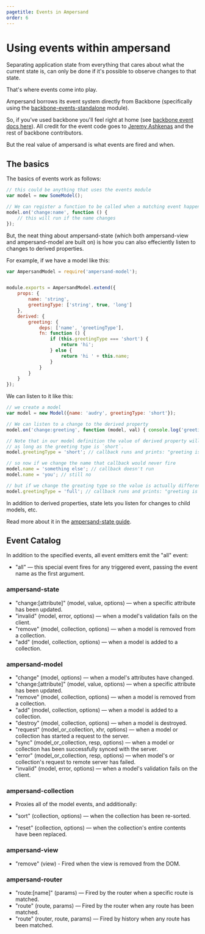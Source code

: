 ```yaml
---
pagetitle: Events in Ampersand
order: 6
---
```


# Using events within ampersand

Separating application state from everything that cares about what the current state is, can only be done if it's possible to observe changes to that state.

That's where events come into play.

Ampersand borrows its event system directly from Backbone (specifically using the [backbone-events-standalone](https://www.npmjs.org/package/backbone-events-standalone) module).

So, if you've used backbone you'll feel right at home (see [backbone event docs here](http://backbonejs.org/#Events)). All credit for the event code goes to [Jeremy Ashkenas](https://twitter.com/jashkenas) and the rest of backbone contributors.

But the real value of ampersand is what events are fired and when.


## The basics

The basics of events work as follows:

```js
// this could be anything that uses the events module
var model = new SomeModel(); 

// We can register a function to be called when a matching event happens
model.on('change:name', function () {
    // this will run if the name changes
});
```

But, the neat thing about ampersand-state (which both ampersand-view and ampersand-model are built on) is how you can also effeciently listen to changes to derived properties.

For example, if we have a model like this:

```js
var AmpersandModel = require('ampersand-model');


module.exports = AmpersandModel.extend({
    props: {
        name: 'string',
        greetingType: ['string', true, 'long']
    },
    derived: {
        greeting: {
            deps: ['name', 'greetingType'],
            fn: function () {
                if (this.greetingType === 'short') {
                    return 'hi';
                } else {
                    return 'hi ' + this.name;
                }
            }
        }
    }
});
```

We can listen to it like this:

```js
// we create a model
var model = new Model({name: 'audry', greetingType: 'short'});

// We can listen to a change to the derived property
model.on('change:greeting', function (model, val) { console.log('greeting is now: ', val) });

// Note that in our model definition the value of derived property will not change
// as long as the greeting type is `short`.
model.greetingType = 'short'; // callback runs and prints: "greeting is now: hi"

// so now if we change the name that callback would never fire
model.name = 'something else'; // callback doesn't run
model.name = 'you'; // still no

// but if we change the greating type so the value is actually different, we'll get the event
model.greetingType = 'full'; // callback runs and prints: "greeting is now: hi you"
```

In addition to derived properties, state lets you listen for changes to child models, etc.

Read more about it in the [ampersand-state guide](http://ampersandjs.com/learn/state/).

## Event Catalog

In addition to the specified events, all event emitters emit the "all" event:

* "all" — this special event fires for any triggered event, passing the event name as the first argument.

### ampersand-state

* "change:[attribute]" (model, value, options) — when a specific attribute has been updated.
* "invalid" (model, error, options) — when a model's validation fails on the client.
* "remove" (model, collection, options) — when a model is removed from a collection.
* "add" (model, collection, options) — when a model is added to a collection.

### ampersand-model

* "change" (model, options) — when a model's attributes have changed.
* "change:[attribute]" (model, value, options) — when a specific attribute has been updated.
* "remove" (model, collection, options) — when a model is removed from a collection.
* "add" (model, collection, options) — when a model is added to a collection.
* "destroy" (model, collection, options) — when a model is destroyed.
* "request" (model\_or\_collection, xhr, options) — when a model or collection has started a request to the server.
* "sync" (model\_or\_collection, resp, options) — when a model or collection has been successfully synced with the server.
* "error" (model\_or\_collection, resp, options) — when model's or collection's request to remote server has failed.
* "invalid" (model, error, options) — when a model's validation fails on the client.

### ampersand-collection

* Proxies all of the model events, and additionally:

* "sort" (collection, options) — when the collection has been re-sorted.
* "reset" (collection, options) — when the collection's entire contents have been replaced.

### ampersand-view

* "remove" (view) - Fired when the view is removed from the DOM.

### ampersand-router

* "route:[name]" (params) — Fired by the router when a specific route is matched.
* "route" (route, params) — Fired by the router when any route has been matched.
* "route" (router, route, params) — Fired by history when any route has been matched.
